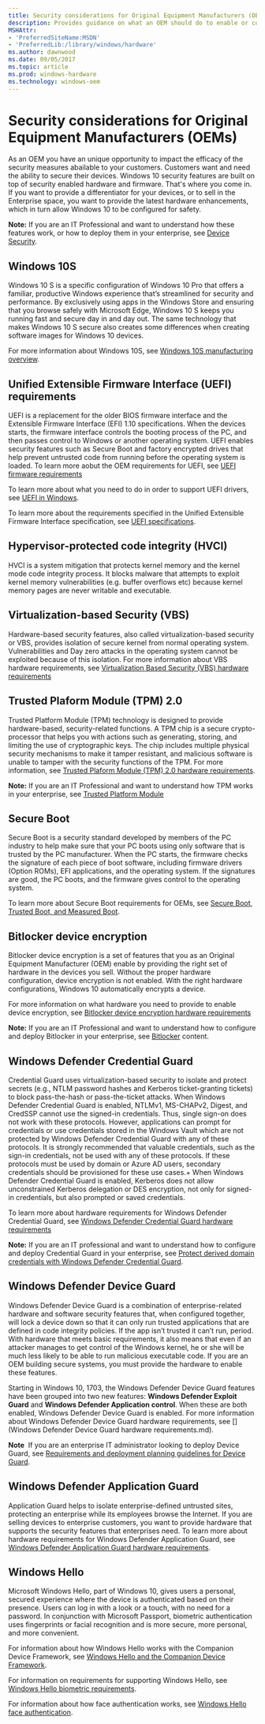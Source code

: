 ```yaml
---
title: Security considerations for Original Equipment Manufacturers (OEMs)
description: Provides guidance on what an OEM should do to enable or configure hardware-based protections
MSHAttr:
- 'PreferredSiteName:MSDN'
- 'PreferredLib:/library/windows/hardware'
ms.author: dawnwood
ms.date: 09/05/2017
ms.topic: article
ms.prod: windows-hardware
ms.technology: windows-oem
---
```

# Security considerations for Original Equipment Manufacturers (OEMs)

As an OEM you have an unique opportunity to impact the efficacy of the security measures abailable to your customers. Customers want and need the ability to secure their devices. Windows 10 security features are built on top of security enabled hardware and firmware. That's where you come in. If you want to provide a differentiator for your devices, or to sell in the Enterprise space, you want to provide the latest hardware enhancements, which in turn allow Windows 10 to be configured for safety. 

**Note:** If you are an IT Professional and want to understand how these features work, or how to deploy them in your enterprise, see [Device Security](https://docs.microsoft.com/en-us/windows/device-security/). 

## Windows 10S

Windows 10 S is a specific configuration of Windows 10 Pro that offers a familiar, productive Windows experience that’s streamlined for security and performance. By exclusively using apps in the Windows Store and ensuring that you browse safely with Microsoft Edge, Windows 10 S keeps you running fast and secure day in and day out. The same technology that makes Windows 10 S secure also creates some differences when creating software images for Windows 10 devices.

For more information about Windows 10S, see [Windows 10S manufacturing overview](https://docs.microsoft.com/en-us/windows-hardware/manufacture/desktop/windows-10-s-overview).

## Unified Extensible Firmware Interface (UEFI) requirements

UEFI is a replacement for the older BIOS firmware interface and the Extensible Firmware Interface (EFI) 1.10 specifications. When the devices starts, the firmware interface controls the booting process of the PC, and then passes control to Windows or another operating system. UEFI enables security features such as Secure Boot and factory encrypted drives that help prevent untrusted code from running before the operating system is loaded. To learn more aobut the OEM requirements for UEFI, see [UEFI firmware requirements](OEM-UEFI.md)

To learn more about what you need to do in order to support UEFI drivers, see [UEFI in Windows](https://docs.microsoft.com/en-us/windows-hardware/drivers/bringup/uefi-in-windows).

To learn more about the requirements specified in the Unified Extensible Firmware Interface specification, see [UEFI specifications](http://www.uefi.org/specifications). 

## Hypervisor-protected code integrity (HVCI)

HVCI is a system mitigation that protects kernel memory and the kernel mode code integrity process. It blocks malware that attempts to exploit kernel memory vulnerabilities (e.g. buffer overflows etc) because kernel memory pages are never writable and executable.

## Virtualization-based Security (VBS)

Hardware-based security features, also called virtualization-based security or VBS, provides isolation of secure kernel from normal operating system. Vulnerabilities and Day zero attacks in the operating system cannot be exploited because of this isolation. For more information about VBS hardware requirements, see [Virtualization Based Security (VBS) hardware requirements](OEM-VBS.md)


## Trusted Plaform Module (TPM) 2.0

Trusted Platform Module (TPM) technology is designed to provide hardware-based, security-related functions. A TPM chip is a secure crypto-processor that helps you with actions such as generating, storing, and limiting the use of cryptographic keys. The chip includes multiple physical security mechanisms to make it tamper resistant, and malicious software is unable to tamper with the security functions of the TPM. For more information, see [Trusted Plaform Module (TPM) 2.0 hardware requirements](OEM-TPM.md).

**Note:** If you are an IT Professional and want to understand how TPM works in your enterprise, see [Trusted Platform Module](https://docs.microsoft.com/en-us/windows/device-security/tpm/trusted-platform-module-top-node)

## Secure Boot

Secure Boot is a security standard developed by members of the PC industry to help make sure that your PC boots using only software that is trusted by the PC manufacturer. When the PC starts, the firmware checks the signature of each piece of boot software, including firmware drivers (Option ROMs), EFI applications, and the operating system. If the signatures are good, the PC boots, and the firmware gives control to the operating system.

To learn more about Secure Boot requirements for OEMs, see [Secure Boot, Trusted Boot, and Measured Boot](OEM-secure-boot.md).

## Bitlocker device encryption

Bitlocker device encryption is a set of features that you as an Original Equipment Manufacturer (OEM) enable by providing the right set of hardware in the devices you sell. Without the proper hardware configuration, device encryption is not enabled. With the right hardware configurations, Windows 10 automatically encrypts a device.

For more information on what hardware you need to provide to enable device encryption, see [Bitlocker device encryption hardware requirements](OEM-device-encryption.md)

**Note:** If you are an IT Professional and want to understand how to configure and deploy Bitlocker in your enterprise, see [Bitlocker](https://docs.microsoft.com/en-us/windows/device-security/bitlocker/bitlocker-overview) content. 

## Windows Defender Credential Guard

Credential Guard uses virtualization-based security to isolate and protect secrets (e.g., NTLM password hashes and Kerberos ticket-granting tickets) to block pass-the-hash or pass-the-ticket attacks. When Windows Defender Credential Guard is enabled, NTLMv1, MS-CHAPv2, Digest, and CredSSP cannot use the signed-in credentials. Thus, single sign-on does not work with these protocols. However, applications can prompt for credentials or use credentials stored in the Windows Vault which are not protected by Windows Defender Credential Guard with any of these protocols. It is strongly recommended that valuable credentials, such as the sign-in credentials, not be used with any of these protocols. If these protocols must be used by domain or Azure AD users, secondary credentials should be provisioned for these use cases.+
When Windows Defender Credential Guard is enabled, Kerberos does not allow unconstrained Kerberos delegation or DES encryption, not only for signed-in credentials, but also prompted or saved credentials.

To learn more about hardware requirements for Windows Defender Credential Guard, see [Windows Defender Credential Guard hardware requirements](OEM-credential-guard.md) 

**Note:** If you are an IT professional and want to understand how to configure and deploy Credential Guard in your enterprise, see [Protect derived domain credentials with Windows Defender Credential Guard](https://docs.microsoft.com/en-us/windows/access-protection/credential-guard/credential-guard).

## Windows Defender Device Guard

Windows Defender Device Guard is a combination of enterprise-related hardware and software security features that, when configured together, will lock a device down so that it can only run trusted applications that are defined in code integrity policies. If the app isn’t trusted it can’t run, period. With hardware that meets basic requirements, it also means that even if an attacker manages to get control of the Windows kernel, he or she will be much less likely to be able to run malicious executable code. If you are an OEM building secure systems, you must provide the hardware to enable these features.

Starting in Windows 10, 1703, the Windows Defender Device Guard features have been grouped into two new features: **Windows Defender Exploit Guard** and **Windows Defender Application control**. When these are both enabled, Windows Defender Device Guard is enabled. For more information about Windows Defender Device Guard hardware requirements, see [](Windows Defender Device Guard hardware requirements.md).

**Note**  If you are an enterprise IT administrator looking to deploy Device Guard, see [Requirements and deployment planning guidelines for Device Guard](http://go.microsoft.com/fwlink/?LinkId=822877).

## Windows Defender Application Guard

Application Guard helps to isolate enterprise-defined untrusted sites, protecting an enterprise while its employees browse the Internet. If you are selling devices to enterprise customers, you want to provide hardware that supports the security features that enterprises need. To learn more about hardware requirements for Windows Defender Application Guard, see [Windows Defender Application Guard hardware requirements](OEM-app-guard.md).

## Windows Hello

Microsoft Windows Hello, part of Windows 10, gives users a personal, secured experience where the device is authenticated based on their presence. Users can log in with a look or a touch, with no need for a password. In conjunction with Microsoft Passport, biometric authentication uses fingerprints or facial recognition and is more secure, more personal, and more convenient. 

For information about how Windows Hello works with the Companion Device Framework, see [Windows Hello and the Companion Device Framework](https://docs.microsoft.com/en-us/windows-hardware/design/device-experiences/windows-hello-companion-device-framework). 

For information on requirements for supporting Windows Hello, see [Windows Hello biometric requirements](https://docs.microsoft.com/en-us/windows-hardware/design/device-experiences/windows-hello-biometric-requirements). 

For information about how face authentication works, see [Windows Hello face authentication](https://docs.microsoft.com/en-us/windows-hardware/design/device-experiences/windows-hello-face-authentication).


